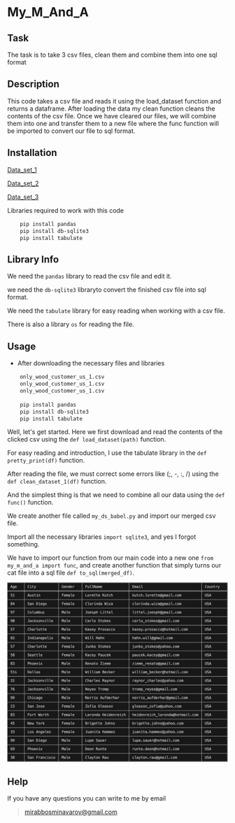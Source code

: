# My_M_And_A

## Task

The task is to take 3 csv files, clean them and combine them into one sql format

## Description

This code takes a csv file and reads it using the load_dataset function and returns a dataframe.
After loading the data my clean function cleans the contents of the csv file.
Once we have cleared our files, we will combine them into one and transfer them to a new file where the func function will be imported to convert our file to sql format.

## Installation

[Data_set_1](https://storage.googleapis.com/qwasar-public/only_wood_customer_us_1.csv)

[Data_set_2](https://storage.googleapis.com/qwasar-public/only_wood_customer_us_2.csv)

[Data_set_3](https://storage.googleapis.com/qwasar-public/only_wood_customer_us_3.csv)

Libraries required to work with this code
```
    pip install pandas
    pip install db-sqlite3
    pip install tabulate
```

## Library Info

We need the `pandas` library to read the csv file and edit it.

we need the `db-sqlite3` libraryto convert the finished csv file into sql format.

We need the `tabulate` library for easy reading when working with a csv file.

There is also a library `os` for reading the file.

## Usage
* After downloading the necessary files and libraries
```
    only_wood_customer_us_1.csv
    only_wood_customer_us_1.csv
    only_wood_customer_us_1.csv

    pip install pandas
    pip install db-sqlite3
    pip install tabulate

```
Well, let's get started. Here we first download and read the contents of the clicked csv using the `def load_dataset(path)` function.

For easy reading and introduction, I use the tabulate library in the `def pretty_print(df)` function.

After reading the file, we must correct some errors like (;, -, :, /) using the `def clean_dataset_1(df)` function.

And the simplest thing is that we need to combine all our data using the `def func()` function.

We create another file called `my_ds_babel.py` and import our merged csv file.

Import all the necessary libraries `import sqlite3`, and yes I forgot something. 

We have to import our function from our main code into a new one `from my_m_and_a import func`, and create another function that simply turns our cat file into a sql file `def to_sql(merged_df)`.

<img src='a.png'>

## Help

If you have any questions you can write to me by email

> mirabbosminavarov@gmail.com
